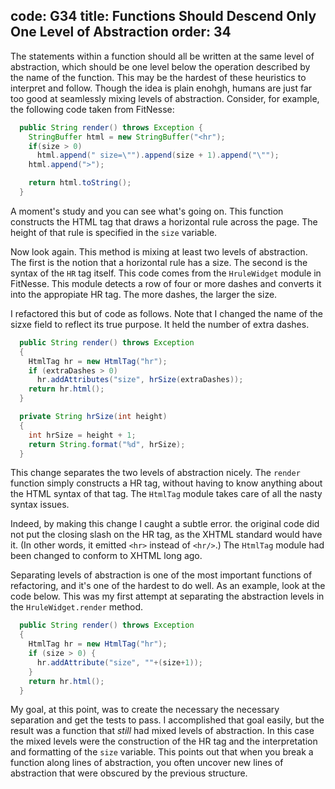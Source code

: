code: G34
title: Functions Should Descend Only One Level of Abstraction
order: 34
---
The statements within a function should all be written at the same level of abstraction, which should be one level below the operation described by the name of the function.
This may be the hardest of these heuristics to interpret and follow.
Though the idea is plain enohgh, humans are just far too good at seamlessly mixing levels of abstraction.
Consider, for example, the following code taken from FitNesse:

```java
  public String render() throws Exception {
    StringBuffer html = new StringBuffer("<hr");
    if(size > 0)
      html.append(" size=\"").append(size + 1).append("\"");
    html.append(">");

    return html.toString();
  }
```

A moment's study and you can see what's going on.
This function constructs the HTML tag that draws a horizontal rule across the page.
The height of that rule is specified in the `size` variable.

Now look again.
This method is mixing at least two levels of abstraction.
The first is the notion that a horizontal rule has a size.
The second is the syntax of the `HR` tag itself.
This code comes from the `HruleWidget` module in FitNesse.
This module detects a row of four or more dashes and converts it into the appropiate HR tag.
The more dashes, the larger the size.

I refactored this but of code as follows.
Note that I changed the name of the sizxe field to reflect its true purpose.
It held the number of extra dashes.

```java
  public String render() throws Exception
  {
    HtmlTag hr = new HtmlTag("hr");
    if (extraDashes > 0)
      hr.addAttributes("size", hrSize(extraDashes));
    return hr.html();
  }

  private String hrSize(int height)
  {
    int hrSize = height + 1;
    return String.format("%d", hrSize);
  }
```

This change separates the two levels of abstraction nicely.
The `render` function simply constructs a HR tag, without having to know anything about the HTML syntax of that tag.
The `HtmlTag` module takes care of all the nasty syntax issues.

Indeed, by making this change I caught a subtle error.
the original code did not put the closing slash on the HR tag, as the XHTML standard would have it.
(In other words, it emitted `<hr>` instead of `<hr/>`.)
The `HtmlTag` module had been changed to conform to XHTML long ago.

Separating levels of abstraction is one of the most important functions of refactoring, and it's one of the hardest to do well.
As an example, look at the code below.
This was my first attempt at separating the abstraction levels in the `HruleWidget.render` method.

```java
  public String render() throws Exception
  {
    HtmlTag hr = new HtmlTag("hr");
    if (size > 0) {
      hr.addAttribute("size", ""+(size+1));
    }
    return hr.html();
  }
```

My goal, at this point, was to create the necessary the necessary separation and get the tests to pass.
I accomplished that goal easily, but the result was a function that *still* had mixed levels of abstraction.
In this case the mixed levels were the construction of the HR tag and the interpretation and formatting of the `size` variable.
This points out that when you break a function along lines of abstraction, you often uncover new lines of abstraction that were obscured by the previous structure.